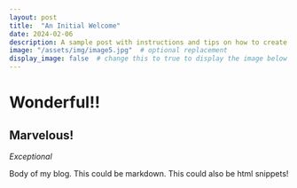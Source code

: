 ```yaml
---
layout: post
title:  "An Initial Welcome"
date: 2024-02-06
description: A sample post with instructions and tips on how to create a new blog post.   
image: "/assets/img/image5.jpg"  # optional replacement
display_image: false  # change this to true to display the image below the banner 
---
```


# Wonderful!!

## Marvelous!

*Exceptional*

Body of my blog. This could be markdown. This could also be html snippets!